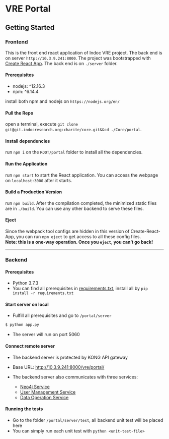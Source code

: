 # VRE Portal

## Getting Started

### Frontend

This is the front end react application of Indoc VRE project. The back end is on server `http://10.3.9.241:8000`. The project was bootstrapped with [Create React App](https://github.com/facebook/create-react-app). The back end is on `./server` folder.

#### Prerequisites

+ nodejs: ^12.16.3
+ npm: ^6.14.4

install both npm and nodejs on `https://nodejs.org/en/`

#### Pull the Repo

open a terminal, execute `git clone git@git.indocresearch.org:charite/core.git&&cd ./Core/portal`.

#### Install dependencies

run `npm i` on the `ROOT/portal` folder to install all the dependencies.

#### Run the Application

run `npm start` to start the React application. You can access the webpage on `localhost:3000` after it starts.

#### Build a Production Version

run `npm build`. After the compilation completed, the minimized static files are in `./build`. You can use any other backend to serve these files.

#### Eject

Since the webpack tool configs are hidden in this version of Create-React-App, you can run `npm eject` to get access to all these config files.  
**Note: this is a one-way operation. Once you `eject`, you can’t go back!**


***

### Backend

#### Prerequisites

- Python 3.7.3
- You can find all prerequisites in  [requirements.txt](https://us04web.zoom.us/j/79599480191?pwd=T2JGZ25uQmVoZklhWHRrRzhCVVVzdz09), install all by `pip install -r requirements.txt`



####  Start server on local

- Fulfill all prerequisites and go to `/portal/server`

```bash
$ python app.py
```

- The server will run on port 5060



#### Connect remote server

- The backend server is protected by KONG API gateway
- Base URL: http://10.3.9.241:8000/vre/portal/

- The backend server also communicates with three services:
  - [Neo4j Service](https://git.indocresearch.org/platform/dataset_neo4j)
  - [User Management Service](https://git.indocresearch.org/platform/service_user_management)
  - [Data Operation Service](https://git.indocresearch.org/platform/service_data_operation)



#### Running the tests

- Go to the folder `/portal/server/test`, all backend unit test will be placed here
- You can simply run each unit test with `python <unit-test-file>`






